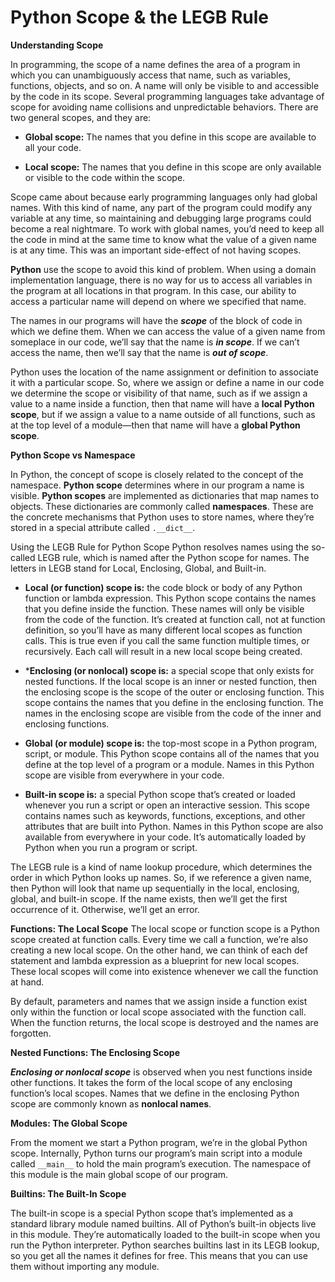 # Python Scope & the LEGB Rule

**Understanding Scope**

In programming, the scope of a name defines the area of a program in which you can unambiguously access that name, such as variables, functions, objects, and so on. A name will only be visible to and accessible by the code in its scope. Several programming languages take advantage of scope for avoiding name collisions and unpredictable behaviors. There are two general scopes, and they are:

- **Global scope:** The names that you define in this scope are available to all your code.

- **Local scope:** The names that you define in this scope are only available or visible to the code within the scope.

Scope came about because early programming languages only had global names. With this kind of name, any part of the program could modify any variable at any time, so maintaining and debugging large programs could become a real nightmare. To work with global names, you’d need to keep all the code in mind at the same time to know what the value of a given name is at any time. This was an important side-effect of not having scopes.

**Python** use the scope to avoid this kind of problem. When using a domain implementation language, there is no way for us to access all variables in the program at all locations in that program. In this case, our ability to access a particular name will depend on where we specified that name.

The names in our programs will have the ***scope*** of the block of code in which we define them. When we can access the value of a given name from someplace in our code, we’ll say that the name is ***in scope***. If we can’t access the name, then we’ll say that the name is ***out of scope***.

Python uses the location of the name assignment or definition to associate it with a particular scope. So, where we assign or define a name in our code we determine the scope or visibility of that name, such as  if we assign a value to a name inside a function, then that name will have a **local Python scope**, but if we assign a value to a name outside of all functions, such as at the top level of a module—then that name will have a **global Python scope**.

**Python Scope vs Namespace** 

In Python, the concept of scope is closely related to the concept of the namespace. **Python scope** determines where in our program a name is visible. **Python scopes** are implemented as dictionaries that map names to objects. These dictionaries are commonly called **namespaces**. These are the concrete mechanisms that Python uses to store names, where they’re stored in a special attribute called ```.__dict__```.

Using the LEGB Rule for Python Scope
Python resolves names using the so-called LEGB rule, which is named after the Python scope for names. The letters in LEGB stand for Local, Enclosing, Global, and Built-in.

- **Local (or function) scope is:** the code block or body of any Python function or lambda expression. This Python scope contains the names that you define inside the function. These names will only be visible from the code of the function. It’s created at function call, not at function definition, so you’ll have as many different local scopes as function calls. This is true even if you call the same function multiple times, or recursively. Each call will result in a new local scope being created.

- ***Enclosing (or nonlocal) scope is:** a special scope that only exists for nested functions. If the local scope is an inner or nested function, then the enclosing scope is the scope of the outer or enclosing function. This scope contains the names that you define in the enclosing function. The names in the enclosing scope are visible from the code of the inner and enclosing functions.

- **Global (or module) scope is:** the top-most scope in a Python program, script, or module. This Python scope contains all of the names that you define at the top level of a program or a module. Names in this Python scope are visible from everywhere in your code.

- **Built-in scope is:** a special Python scope that’s created or loaded whenever you run a script or open an interactive session. This scope contains names such as keywords, functions, exceptions, and other attributes that are built into Python. Names in this Python scope are also available from everywhere in your code. It’s automatically loaded by Python when you run a program or script.

The LEGB rule is a kind of name lookup procedure, which determines the order in which Python looks up names. So, if we reference a given name, then Python will look that name up sequentially in the local, enclosing, global, and built-in scope. If the name exists, then we’ll get the first occurrence of it. Otherwise, we’ll get an error.

**Functions: The Local Scope**
The local scope or function scope is a Python scope created at function calls. Every time we call a function, we’re also creating a new local scope. On the other hand, we can think of each def statement and lambda expression as a blueprint for new local scopes. These local scopes will come into existence whenever we call the function at hand.

By default, parameters and names that we assign inside a function exist only within the function or local scope associated with the function call. When the function returns, the local scope is destroyed and the names are forgotten.

**Nested Functions: The Enclosing Scope**

***Enclosing or nonlocal scope*** is observed when you nest functions inside other functions. It takes the form of the local scope of any enclosing function’s local scopes. Names that we define in the enclosing Python scope are commonly known as **nonlocal names**.

**Modules: The Global Scope**

From the moment we start a Python program, we’re in the global Python scope. Internally, Python turns our program’s main script into a module called ```__main__``` to hold the main program’s execution. The namespace of this module is the main global scope of our program.

**Builtins: The Built-In Scope**

The built-in scope is a special Python scope that’s implemented as a standard library module named builtins. All of Python’s built-in objects live in this module. They’re automatically loaded to the built-in scope when you run the Python interpreter. Python searches builtins last in its LEGB lookup, so you get all the names it defines for free. This means that you can use them without importing any module.



